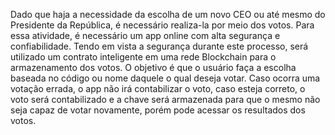 Dado que haja a necessidade da escolha de um novo CEO ou até mesmo do Presidente da República, é necessário realiza-la por meio dos votos. Para essa atividade, é necessário um app  online com  alta  segurança  e  confiabilidade. Tendo em vista a segurança durante este processo, será utilizado um contrato inteligente em uma rede Blockchain para o armazenamento dos votos. O objetivo é que o usuário faça a escolha baseada no código ou nome daquele o qual deseja votar. Caso ocorra uma votação errada, o app não irá contabilizar o voto, caso esteja correto, o voto será contabilizado e a chave será armazenada para que o mesmo não seja capaz de votar novamente, porém pode acessar os resultados dos votos.
